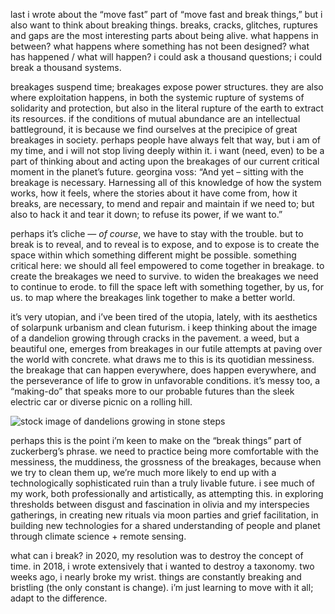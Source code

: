 last i wrote about the “move fast” part of “move fast and break things,” but i also want to think about breaking things. breaks, cracks, glitches, ruptures and gaps are the most interesting parts about being alive. what happens in between? what happens where something has not been designed? what has happened / what will happen? i could ask a thousand questions; i could break a thousand systems.

breakages suspend time; breakages expose power structures. they are also where exploitation happens, in both the systemic rupture of systems of solidarity and protection, but also in the literal rupture of the earth to extract its resources. if the conditions of mutual abundance are an intellectual battleground, it is because we find ourselves at the precipice of great breakages in society. perhaps people have always felt that way, but i am of my time, and i will not stop living deeply within it. i want (need, even) to be a part of thinking about and acting upon the breakages of our current critical moment in the planet’s future. georgina voss: “And yet – sitting with the breakage is necessary. Harnessing all of this knowledge of how the system works, how it feels, where the stories about it have come from, how it breaks, are necessary, to mend and repair and maintain if we need to; but also to hack it and tear it down; to refuse its power, if we want to.”

perhaps it’s cliche — *of course*, we have to stay with the trouble. but to break is to reveal, and to reveal is to expose, and to expose is to create the space within which something different might be possible. something critical here: we should all feel empowered to come together in breakage. to create the breakages we need to survive. to widen the breakages we need to continue to erode. to fill the space left with something together, by us, for us. to map where the breakages link together to make a better world.

it’s very utopian, and i’ve been tired of the utopia, lately, with its aesthetics of solarpunk urbanism and clean futurism. i keep thinking about the image of a dandelion growing through cracks in the pavement. a weed, but a beautiful one, emerges from breakages in our futile attempts at paving over the world with concrete. what draws me to this is its quotidian messiness. the breakage that can happen everywhere, does happen everywhere, and the perseverance of life to grow in unfavorable conditions. it’s messy too, a “making-do” that speaks more to our probable futures than the sleek electric car or diverse picnic on a rolling hill.

![stock image of dandelions growing in stone steps](https://d2w9rnfcy7mm78.cloudfront.net/28650834/original_a994f87f9bee1e017c2fd8742c57d8f0.jpg?1717943156?bc=0)

perhaps this is the point i’m keen to make on the “break things” part of zuckerberg’s phrase. we need to practice being more comfortable with the messiness, the muddiness, the grossness of the breakages, because when we try to clean them up, we’re much more likely to end up with a technologically sophisticated ruin than a truly livable future. i see much of my work, both professionally and artistically, as attempting this. in exploring thresholds between disgust and fascination in olivia and my interspecies gatherings, in creating new rituals via moon parties and grief facilitation, in building new technologies for a shared understanding of people and planet through climate science + remote sensing.

what can i break? in 2020, my resolution was to destroy the concept of time. in 2018, i wrote extensively that i wanted to destroy a taxonomy. two weeks ago, i nearly broke my wrist. things are constantly breaking and bristling (the only constant is change). i’m just learning to move with it all; adapt to the difference.